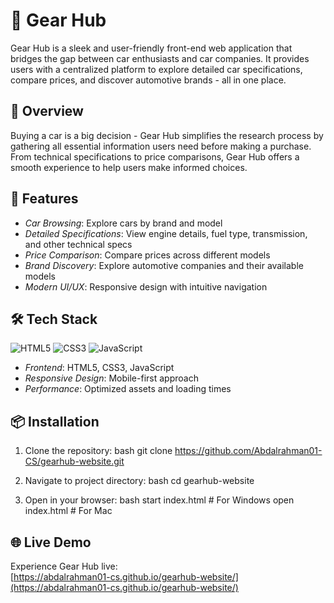 # 🚗 Gear Hub

Gear Hub is a sleek and user-friendly front-end web application that bridges the gap between car enthusiasts and car companies. It provides users with a centralized platform to explore detailed car specifications, compare prices, and discover automotive brands - all in one place. 

## 🌟 Overview

Buying a car is a big decision - Gear Hub simplifies the research process by gathering all essential information users need before making a purchase. From technical specifications to price comparisons, Gear Hub offers a smooth experience to help users make informed choices.

## 🚀 Features

- *Car Browsing*: Explore cars by brand and model
- *Detailed Specifications*: View engine details, fuel type, transmission, and other technical specs
- *Price Comparison*: Compare prices across different models
- *Brand Discovery*: Explore automotive companies and their available models
- *Modern UI/UX*: Responsive design with intuitive navigation

## 🛠 Tech Stack

![HTML5](https://img.shields.io/badge/HTML5-E34F26?style=for-the-badge&logo=html5&logoColor=white)
![CSS3](https://img.shields.io/badge/CSS3-1572B6?style=for-the-badge&logo=css3&logoColor=white)
![JavaScript](https://img.shields.io/badge/JavaScript-F7DF1E?style=for-the-badge&logo=javascript&logoColor=black)

- *Frontend*: HTML5, CSS3, JavaScript
- *Responsive Design*: Mobile-first approach
- *Performance*: Optimized assets and loading times

## 📦 Installation

1. Clone the repository:
bash
git clone https://github.com/Abdalrahman01-CS/gearhub-website.git

2. Navigate to project directory:
bash
cd gearhub-website

3. Open in your browser:
bash
start index.html # For Windows
open index.html  # For Mac


## 🌐 Live Demo
Experience Gear Hub live:  
[https://abdalrahman01-cs.github.io/gearhub-website/](https://abdalrahman01-cs.github.io/gearhub-website/)
